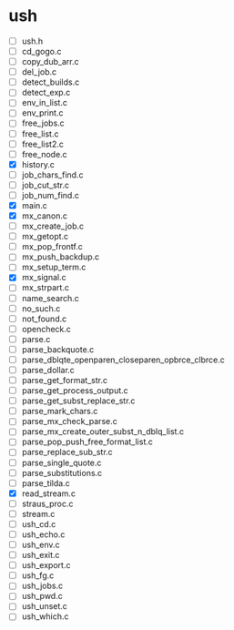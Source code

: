 # ush
- [ ] ush.h
- [ ] cd_gogo.c 
- [ ] copy_dub_arr.c
- [ ] del_job.c
- [ ] detect_builds.c 
- [ ] detect_exp.c
- [ ] env_in_list.c
- [ ] env_print.c 
- [ ] free_jobs.c
- [ ] free_list.c 
- [ ] free_list2.c
- [ ] free_node.c
- [x] history.c 
- [ ] job_chars_find.c
- [ ] job_cut_str.c 
- [ ] job_num_find.c
- [x] main.c
- [x] mx_canon.c 
- [ ] mx_create_job.c
- [ ] mx_getopt.c 
- [ ] mx_pop_frontf.c
- [ ] mx_push_backdup.c
- [ ] mx_setup_term.c 
- [x] mx_signal.c
- [ ] mx_strpart.c 
- [ ] name_search.c
- [ ] no_such.c
- [ ] not_found.c 
- [ ] opencheck.c
- [ ] parse.c 
- [ ] parse_backquote.c
- [ ] parse_dblqte_openparen_closeparen_opbrce_clbrce.c 
- [ ] parse_dollar.c
- [ ] parse_get_format_str.c
- [ ] parse_get_process_output.c 
- [ ] parse_get_subst_replace_str.c
- [ ] parse_mark_chars.c 
- [ ] parse_mx_check_parse.c
- [ ] parse_mx_create_outer_subst_n_dblq_list.c
- [ ] parse_pop_push_free_format_list.c 
- [ ] parse_replace_sub_str.c
- [ ] parse_single_quote.c
- [ ] parse_substitutions.c
- [ ] parse_tilda.c 
- [x] read_stream.c
- [ ] straus_proc.c
- [ ] stream.c
- [ ] ush_cd.c 
- [ ] ush_echo.c
- [ ] ush_env.c
- [ ] ush_exit.c
- [ ] ush_export.c 
- [ ] ush_fg.c
- [ ] ush_jobs.c
- [ ] ush_pwd.c
- [ ] ush_unset.c 
- [ ] ush_which.c
